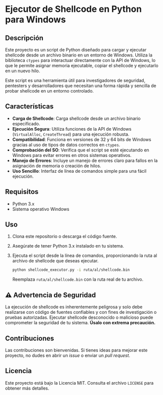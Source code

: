 # Ejecutor de Shellcode en Python para Windows

## Descripción

Este proyecto es un script de Python diseñado para cargar y ejecutar shellcode desde un archivo binario en un entorno de Windows. Utiliza la biblioteca `ctypes` para interactuar directamente con la API de Windows, lo que le permite asignar memoria ejecutable, copiar el shellcode y ejecutarlo en un nuevo hilo.

Este script es una herramienta útil para investigadores de seguridad, pentesters y desarrolladores que necesitan una forma rápida y sencilla de probar shellcode en un entorno controlado.

## Características

- **Carga de Shellcode**: Carga shellcode desde un archivo binario especificado.
- **Ejecución Segura**: Utiliza funciones de la API de Windows (`VirtualAlloc`, `CreateThread`) para una ejecución robusta.
- **Compatibilidad**: Funciona en versiones de 32 y 64 bits de Windows gracias al uso de tipos de datos correctos en `ctypes`.
- **Comprobación del SO**: Verifica que el script se esté ejecutando en Windows para evitar errores en otros sistemas operativos.
- **Manejo de Errores**: Incluye un manejo de errores claro para fallos en la asignación de memoria o creación de hilos.
- **Uso Sencillo**: Interfaz de línea de comandos simple para una fácil ejecución.

## Requisitos

- Python 3.x
- Sistema operativo Windows

## Uso

1.  Clona este repositorio o descarga el código fuente.
2.  Asegúrate de tener Python 3.x instalado en tu sistema.
3.  Ejecuta el script desde la línea de comandos, proporcionando la ruta al archivo de shellcode que deseas ejecutar.

    ```bash
    python shellcode_executor.py -i ruta/al/shellcode.bin
    ```

    Reemplaza `ruta/al/shellcode.bin` con la ruta real de tu archivo.

## ⚠️ Advertencia de Seguridad

La ejecución de shellcode es inherentemente peligrosa y solo debe realizarse con código de fuentes confiables y con fines de investigación o pruebas autorizadas. Ejecutar shellcode desconocido o malicioso puede comprometer la seguridad de tu sistema. **Úsalo con extrema precaución.**

## Contribuciones

Las contribuciones son bienvenidas. Si tienes ideas para mejorar este proyecto, no dudes en abrir un *issue* o enviar un *pull request*.

## Licencia

Este proyecto está bajo la Licencia MIT. Consulta el archivo `LICENSE` para obtener más detalles.
